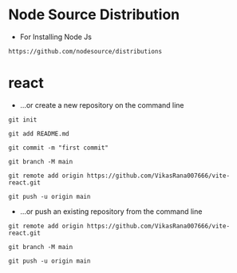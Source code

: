 # Node Source Distribution

- For Installing Node Js

```
https://github.com/nodesource/distributions
```

# react

- …or create a new repository on the command line

```
git init
```

```
git add README.md
```

```
git commit -m "first commit"
```

```
git branch -M main
```

```
git remote add origin https://github.com/VikasRana007666/vite-react.git
```

```
git push -u origin main
```

- …or push an existing repository from the command line

```
git remote add origin https://github.com/VikasRana007666/vite-react.git
```

```
git branch -M main
```

```
git push -u origin main
```
